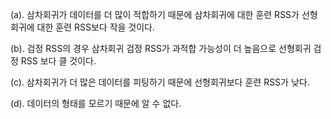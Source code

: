 (a). 삼차회귀가 데이터를 더 많이 적합하기 때문에 삼차회귀에 대한 훈련 RSS가 선형회귀에 대한 훈련 RSS보다 작을 것이다. 

(b). 검정 RSS의 경우 삼차회귀 검정 RSS가 과적합 가능성이 더 높음으로 선형회귀 검정 RSS 보다 클 것이다. 

(c). 삼차회귀가 더 많은 데이터를 피팅하기 때문에 선형회귀보다 훈련 RSS가 낮다.

(d). 데이터의 형태를 모르기 때문에 알 수 없다.
